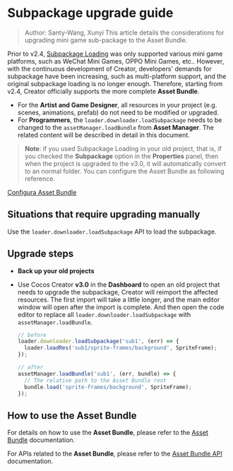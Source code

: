 # Subpackage upgrade guide

> Author: Santy-Wang, Xunyi
> This article details the considerations for upgrading mini game sub-package to the Asset Bundle.

Prior to v2.4, [Subpackage Loading](https://github.com/cocos-creator/creator-docs/blob/e02ac31bab12d3ee767c0549050b0e42bd22bc5b/en/scripting/subpackage.md) was only supported various mini game platforms, such as WeChat Mini Games, OPPO Mini Games, etc.. However, with the continuous development of Creator, developers' demands for subpackage have been increasing, such as multi-platform support, and the original subpackage loading is no longer enough. Therefore, starting from v2.4, Creator officially supports the more complete **Asset Bundle**.

- For the **Artist and Game Designer**, all resources in your project (e.g. scenes, animations, prefab) do not need to be modified or upgraded.
- For **Programmers**, the `loader.downloader.loadSubpackage` needs to be changed to the `assetManager.loadBundle` from **Asset Manager**. The related content will be described in detail in this document.

> **Note**: if you used Subpackage Loading in your old project, that is, if you checked the **Subpackage** option in the **Properties** panel, then when the project is upgraded to the v3.0, it will automatically convert to an normal folder. You can configure the Asset Bundle as following reference.

[Configura Asset Bundle](bundle.md)

## Situations that require upgrading manually

Use the `loader.downloader.loadSubpackage` API to load the subpackage.

## Upgrade steps

- **Back up your old projects**
- Use Cocos Creator **v3.0** in the **Dashboard** to open an old project that needs to upgrade the subpackage, Creator will reimport the affected resources. The first import will take a little longer, and the main editor window will open after the import is complete. And then open the code editor to replace all `loader.downloader.loadSubpackage` with `assetManager.loadBundle`.

  ```typescript
  // before
  loader.downloader.loadSubpackage('sub1', (err) => {
    loader.loadRes('sub1/sprite-frames/background', SpriteFrame);
  });

  // after
  assetManager.loadBundle('sub1', (err, bundle) => {
    // The relative path to the Asset Bundle root
    bundle.load('sprite-frames/background', SpriteFrame);
  });
  ```

## How to use the Asset Bundle

For details on how to use the **Asset Bundle**, please refer to the [Asset Bundle](bundle.md) documentation.

For APIs related to the **Asset Bundle**, please refer to the [Asset Bundle API](__APIDOC__/en/classes/asset_manager.bundle.html) documentation.
